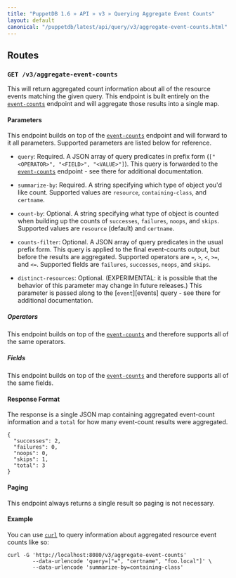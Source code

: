 ```yaml
---
title: "PuppetDB 1.6 » API » v3 » Querying Aggregate Event Counts"
layout: default
canonical: "/puppetdb/latest/api/query/v3/aggregate-event-counts.html"
---
```


[event-counts]: ./event-counts.html
[curl]: ../curl.html

## Routes

### `GET /v3/aggregate-event-counts`

This will return aggregated count information about all of the resource events matching the given query.
This endpoint is built entirely on the [`event-counts`][event-counts] endpoint and will aggregate those
results into a single map.

#### Parameters

This endpoint builds on top of the [`event-counts`][event-counts] endpoint and will forward to it all
parameters. Supported parameters are listed below for reference.

* `query`: Required. A JSON array of query predicates in prefix form (`["<OPERATOR>", "<FIELD>", "<VALUE>"]`).
This query is forwarded to the [`event-counts`][event-counts] endpoint - see there for additional documentation.

* `summarize-by`: Required. A string specifying which type of object you'd like count. Supported values are
`resource`, `containing-class`, and `certname`.

* `count-by`: Optional. A string specifying what type of object is counted when building up the counts of
`successes`, `failures`, `noops`, and `skips`. Supported values are `resource` (default) and `certname`.

* `counts-filter`: Optional. A JSON array of query predicates in the usual prefix form. This query is applied to
the final event-counts output, but before the results are aggregated. Supported operators are `=`, `>`, `<`,
`>=`, and `<=`. Supported fields are `failures`, `successes`, `noops`, and `skips`.

* `distinct-resources`: Optional.  (EXPERIMENTAL: it is possible that the behavior
of this parameter may change in future releases.)  This parameter is passed along
to the [`event`][events] query - see there for additional documentation.

##### Operators

This endpoint builds on top of the [`event-counts`][event-counts] and therefore supports all of the same operators.

##### Fields

This endpoint builds on top of the [`event-counts`][event-counts] and therefore supports all of the same fields.

#### Response Format

The response is a single JSON map containing aggregated event-count information and a `total` for how many
event-count results were aggregated.

    {
      "successes": 2,
      "failures": 0,
      "noops": 0,
      "skips": 1,
      "total": 3
    }

#### Paging

This endpoint always returns a single result so paging is not necessary.

#### Example

You can use [`curl`][curl] to query information about aggregated resource event counts like so:

    curl -G 'http://localhost:8080/v3/aggregate-event-counts'
            --data-urlencode 'query=["=", "certname", "foo.local"]' \
            --data-urlencode 'summarize-by=containing-class'
